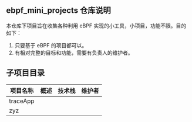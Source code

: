 ## ebpf_mini_projects 仓库说明

本仓库下项目旨在收集各种利用 eBPF 实现的小工具，小项目，功能不限。目的如下：

1. 只要基于 eBPF 的项目都可以。
2. 有相对完整的目标和功能，需要有负责人的维护者。


## 子项目目录

| 项目名称 | 概述 | 技术栈 | 维护者 |
| -------- | ---- | ------ | ------ |
| traceApp     |      |        |  |
| zyz       |      |        |  |



